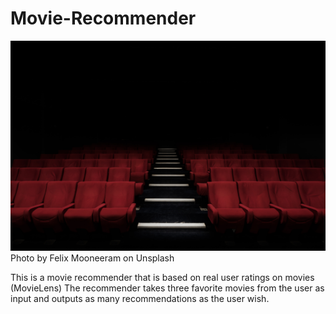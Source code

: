 # Movie-Recommender

![Movie](butacas.jpg)
Photo by Felix Mooneeram on Unsplash


This is a movie recommender that is based on real user ratings on movies (MovieLens)
The recommender takes three favorite movies from the user as input and outputs as many recommendations as the user wish.

